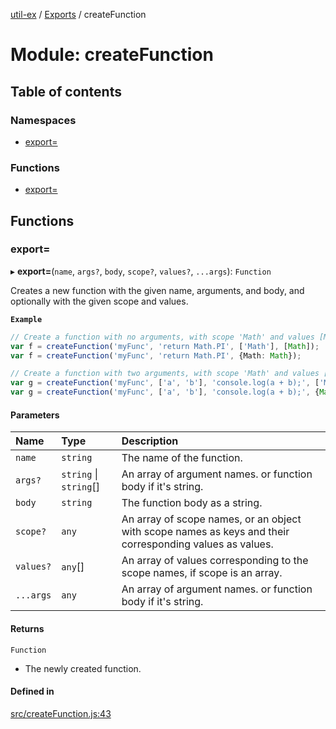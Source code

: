 [util-ex](../README.md) / [Exports](../modules.md) / createFunction

# Module: createFunction

## Table of contents

### Namespaces

- [export&#x3D;](createFunction.export_.md)

### Functions

- [export&#x3D;](createFunction.md#export&#x3D;)

## Functions

### export&#x3D;

▸ **export=**(`name`, `args?`, `body`, `scope?`, `values?`, `...args`): `Function`

Creates a new function with the given name, arguments, and body, and optionally with the given scope and values.

**`Example`**

```ts
// Create a function with no arguments, with scope 'Math' and values [Math]:
var f = createFunction('myFunc', 'return Math.PI', ['Math'], [Math]);
var f = createFunction('myFunc', 'return Math.PI', {Math: Math});

// Create a function with two arguments, with scope 'Math' and values [Math], and scope 'console' and values [console]:
var g = createFunction('myFunc', ['a', 'b'], 'console.log(a + b);', ['Math', 'console'], [Math, console]);
var g = createFunction('myFunc', ['a', 'b'], 'console.log(a + b);', {Math, console});
```

#### Parameters

| Name | Type | Description |
| :------ | :------ | :------ |
| `name` | `string` | The name of the function. |
| `args?` | `string` \| `string`[] | An array of argument names. or function body if it's string. |
| `body` | `string` | The function body as a string. |
| `scope?` | `any` | An array of scope names, or an object with scope names as keys and their corresponding values as values. |
| `values?` | `any`[] | An array of values corresponding to the scope names, if scope is an array. |
| `...args` | `any` | An array of argument names. or function body if it's string. |

#### Returns

`Function`

- The newly created function.

#### Defined in

[src/createFunction.js:43](https://github.com/snowyu/util-ex.js/blob/10dfb41/src/createFunction.js#L43)
